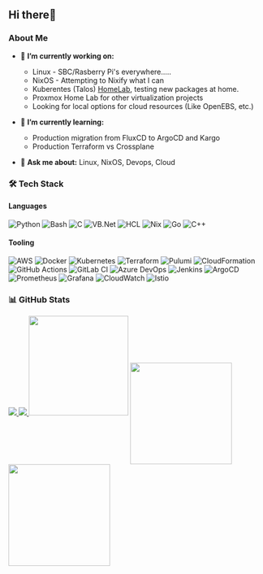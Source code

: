 ## Hi there👋

### About Me

- 🔭 **I’m currently working on:**
  - Linux - SBC/Rasberry Pi's everywhere.....
  - NixOS - Attempting to Nixify what I can
  - Kuberentes (Talos) [HomeLab](https://github.com/T-Py-T/homelab), testing new packages at home.
  - Proxmox Home Lab for other virtualization projects
  - Looking for local options for cloud resources (Like OpenEBS, etc.)

- 🌱 **I’m currently learning:**
  - Production migration from FluxCD to ArgoCD and Kargo
  - Production Terraform vs Crossplane
- 💬 **Ask me about:**  Linux, NixOS, Devops, Cloud

### 🛠️ Tech Stack

#### Languages

![Python](https://img.shields.io/badge/-Python-3776AB?style=flat-square&logo=Python&logoColor=white) ![Bash](https://img.shields.io/badge/-Bash-4EAA25?style=flat-square&logo=GNU-Bash&logoColor=white)  ![C](https://img.shields.io/badge/-C-A8B9CC?style=flat-square&logo=C&logoColor=white) ![VB.Net](https://img.shields.io/badge/-VB.Net-512BD4?style=flat-square&logo=.NET&logoColor=white) ![HCL](https://img.shields.io/badge/-HCL-623CE4?style=flat-square&logo=Terraform&logoColor=white) ![Nix](https://img.shields.io/badge/-Nix-5277C3?style=flat-square&logo=NixOS&logoColor=white)  ![Go](https://img.shields.io/badge/-Go-00ADD8?style=flat-square&logo=Go&logoColor=white) ![C++](https://img.shields.io/badge/-C++-00599C?style=flat-square&logo=C%2B%2B&logoColor=white)

#### Tooling
![AWS](https://img.shields.io/badge/-AWS-232F3E?style=flat-square&logo=Amazon-AWS&logoColor=white)  ![Docker](https://img.shields.io/badge/-Docker-2496ED?style=flat-square&logo=Docker&logoColor=white) ![Kubernetes](https://img.shields.io/badge/-Kubernetes-326CE5?style=flat-square&logo=Kubernetes&logoColor=white) ![Terraform](https://img.shields.io/badge/-Terraform-623CE4?style=flat-square&logo=Terraform&logoColor=white) ![Pulumi](https://img.shields.io/badge/-Pulumi-512BD4?style=flat-square&logo=Pulumi&logoColor=white) ![CloudFormation](https://img.shields.io/badge/-CloudFormation-FF9900?style=flat-square&logo=Amazon-AWS&logoColor=white)
![GitHub Actions](https://img.shields.io/badge/-GitHub%20Actions-2088FF?style=flat-square&logo=GitHub-Actions&logoColor=white) ![GitLab CI](https://img.shields.io/badge/-GitLab%20CI-FCA121?style=flat-square&logo=GitLab&logoColor=white) ![Azure DevOps](https://img.shields.io/badge/-Azure%20DevOps-0078D7?style=flat-square&logo=Azure-DevOps&logoColor=white) ![Jenkins](https://img.shields.io/badge/-Jenkins-D24939?style=flat-square&logo=Jenkins&logoColor=white) ![ArgoCD](https://img.shields.io/badge/-ArgoCD-FF9900?style=flat-square&logo=Argo&logoColor=white)
![Prometheus](https://img.shields.io/badge/-Prometheus-E6522C?style=flat-square&logo=Prometheus&logoColor=white) ![Grafana](https://img.shields.io/badge/-Grafana-F46800?style=flat-square&logo=Grafana&logoColor=white) ![CloudWatch](https://img.shields.io/badge/-CloudWatch-FF4F8B?style=flat-square&logo=Amazon-CloudWatch&logoColor=white) ![Istio](https://img.shields.io/badge/-Istio-466BB0?style=flat-square&logo=Istio&logoColor=white) 

<!-- 
![Datadog](https://img.shields.io/badge/-Datadog-632CA6?style=flat-square&logo=Datadog&logoColor=white)  
-->

### 📊 GitHub Stats

<p>
  <a href="https://github.com/T-Py-T">
      <img src="http://github-profile-summary-cards.vercel.app/api/cards/repos-per-language?username=T-Py-T&theme=github_dark">
  </a>

  <a href="https://github.com/T-Py-T">
      <img src="http://github-profile-summary-cards.vercel.app/api/cards/most-commit-language?username=T-Py-T&theme=github_dark">
  </a>

  <img height=196 src="http://github-profile-summary-cards.vercel.app/api/cards/profile-details?username=T-Py-T&theme=github_dark">

  <a href="https://github.com/T-Py-T">
  <img height=200 align="center" src="http://github-profile-summary-cards.vercel.app/api/cards/stats?username=T-Py-T&theme=github_dark">
  </a>

  <a href="https://github.com/T-Py-T">
  <img height=200 align="center" src="http://github-profile-summary-cards.vercel.app/api/cards/productive-time?username=T-Py-T&theme=github_dark&utcOffset=-4">
  </a>
<p/>
